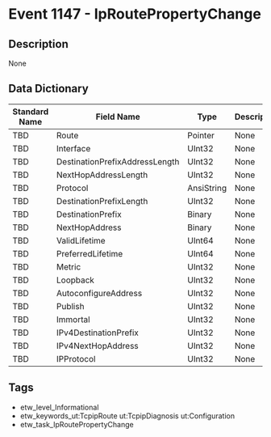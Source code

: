 # Event 1147 - IpRoutePropertyChange

## Description
None

## Data Dictionary
|Standard Name|Field Name|Type|Description|Sample Value|
|---|---|---|---|---|
|TBD|Route|Pointer|None|`None`|
|TBD|Interface|UInt32|None|`None`|
|TBD|DestinationPrefixAddressLength|UInt32|None|`None`|
|TBD|NextHopAddressLength|UInt32|None|`None`|
|TBD|Protocol|AnsiString|None|`None`|
|TBD|DestinationPrefixLength|UInt32|None|`None`|
|TBD|DestinationPrefix|Binary|None|`None`|
|TBD|NextHopAddress|Binary|None|`None`|
|TBD|ValidLifetime|UInt64|None|`None`|
|TBD|PreferredLifetime|UInt64|None|`None`|
|TBD|Metric|UInt32|None|`None`|
|TBD|Loopback|UInt32|None|`None`|
|TBD|AutoconfigureAddress|UInt32|None|`None`|
|TBD|Publish|UInt32|None|`None`|
|TBD|Immortal|UInt32|None|`None`|
|TBD|IPv4DestinationPrefix|UInt32|None|`None`|
|TBD|IPv4NextHopAddress|UInt32|None|`None`|
|TBD|IPProtocol|UInt32|None|`None`|

## Tags
* etw_level_Informational
* etw_keywords_ut:TcpipRoute ut:TcpipDiagnosis ut:Configuration
* etw_task_IpRoutePropertyChange